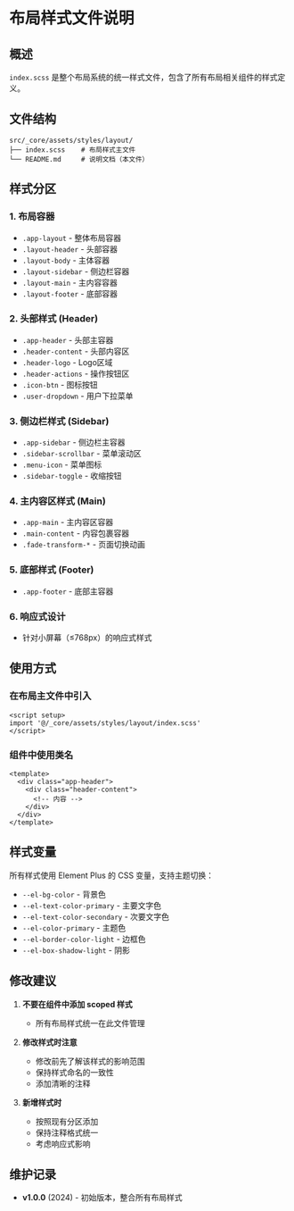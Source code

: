 # 布局样式文件说明

## 概述

`index.scss` 是整个布局系统的统一样式文件，包含了所有布局相关组件的样式定义。

## 文件结构

```
src/_core/assets/styles/layout/
├── index.scss    # 布局样式主文件
└── README.md     # 说明文档（本文件）
```

## 样式分区

### 1. 布局容器
- `.app-layout` - 整体布局容器
- `.layout-header` - 头部容器
- `.layout-body` - 主体容器
- `.layout-sidebar` - 侧边栏容器
- `.layout-main` - 主内容容器
- `.layout-footer` - 底部容器

### 2. 头部样式 (Header)
- `.app-header` - 头部主容器
- `.header-content` - 头部内容区
- `.header-logo` - Logo区域
- `.header-actions` - 操作按钮区
- `.icon-btn` - 图标按钮
- `.user-dropdown` - 用户下拉菜单

### 3. 侧边栏样式 (Sidebar)
- `.app-sidebar` - 侧边栏主容器
- `.sidebar-scrollbar` - 菜单滚动区
- `.menu-icon` - 菜单图标
- `.sidebar-toggle` - 收缩按钮

### 4. 主内容区样式 (Main)
- `.app-main` - 主内容区容器
- `.main-content` - 内容包裹容器
- `.fade-transform-*` - 页面切换动画

### 5. 底部样式 (Footer)
- `.app-footer` - 底部主容器

### 6. 响应式设计
- 针对小屏幕（≤768px）的响应式样式

## 使用方式

### 在布局主文件中引入

```vue
<script setup>
import '@/_core/assets/styles/layout/index.scss'
</script>
```

### 组件中使用类名

```vue
<template>
  <div class="app-header">
    <div class="header-content">
      <!-- 内容 -->
    </div>
  </div>
</template>
```

## 样式变量

所有样式使用 Element Plus 的 CSS 变量，支持主题切换：

- `--el-bg-color` - 背景色
- `--el-text-color-primary` - 主要文字色
- `--el-text-color-secondary` - 次要文字色
- `--el-color-primary` - 主题色
- `--el-border-color-light` - 边框色
- `--el-box-shadow-light` - 阴影

## 修改建议

1. **不要在组件中添加 scoped 样式**
   - 所有布局样式统一在此文件管理

2. **修改样式时注意**
   - 修改前先了解该样式的影响范围
   - 保持样式命名的一致性
   - 添加清晰的注释

3. **新增样式时**
   - 按照现有分区添加
   - 保持注释格式统一
   - 考虑响应式影响

## 维护记录

- **v1.0.0** (2024) - 初始版本，整合所有布局样式

